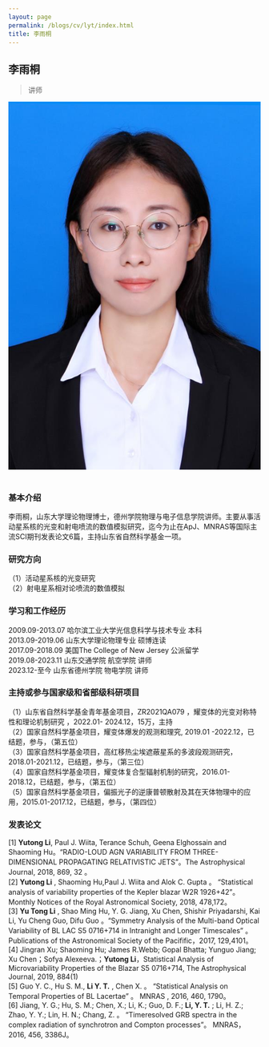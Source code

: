 ```yaml
---
layout: page
permalink: /blogs/cv/lyt/index.html
title: 李雨桐
---
```


## 李雨桐

> 讲师

<center>
<img src = "/blogs/cv.ph/lyt.png">
</center>
<br>

### 基本介绍
李雨桐，山东大学理论物理博士，德州学院物理与电子信息学院讲师。主要从事活动星系核的光变和射电喷流的数值模拟研究，迄今为止在ApJ、MNRAS等国际主流SCI期刊发表论文6篇，主持山东省自然科学基金一项。
### 研究方向
（1）活动星系核的光变研究<br>
（2）射电星系相对论喷流的数值模拟<br>

### 学习和工作经历
2009.09-2013.07 哈尔滨工业大学光信息科学与技术专业 本科<br>
2013.09-2019.06 山东大学理论物理专业 硕博连读<br>
2017.09-2018.09 美国The College of New Jersey 公派留学<br>
2019.08-2023.11 山东交通学院 航空学院 讲师<br>
2023.12-至今    山东省德州学院 物电学院 讲师

### 主持或参与国家级和省部级科研项目

（1）山东省自然科学基金青年基金项目，ZR2021QA079 ，耀变体的光变对称特性和理论机制研究 ，2022.01- 2024.12，15万，主持<br>
（2）国家自然科学基金项目，耀变体爆发的观测和理究, 2019.01 -2022.12，已结题，参与，（第五位）<br>
（3）国家自然科学基金项目，高红移热尘埃遮蔽星系的多波段观测研究，2018.01-2021.12，已结题，参与，（第三位）<br>
（4）国家自然科学基金项目，耀变体复合型辐射机制的研究，2016.01-2018.12，已结题，参与，（第五位）<br>
（5）国家自然科学基金项目，偏振光子的逆康普顿散射及其在天体物理中的应用，2015.01-2017.12，已结题，参与，（第四位）

### 发表论文
[1] **Yutong Li**, Paul J. Wiita, Terance Schuh, Geena Elghossain and Shaoming Hu。“RADIO-LOUD AGN VARIABILITY FROM THREE-DIMENSIONAL PROPAGATING RELATIVISTIC JETS”。The Astrophysical Journal, 2018, 869, 32 。 <br>
[2] **Yutong Li** , Shaoming Hu,Paul J. Wiita and Alok C. Gupta 。 “Statistical analysis of variability properties of the Kepler blazar W2R 1926+42”。Monthly Notices of the Royal Astronomical Society, 2018, 478,172。<br>
[3] **Yu Tong Li** , Shao Ming Hu, Y. G. Jiang, Xu Chen, Shishir Priyadarshi, Kai Li, Yu Cheng Guo, Difu Guo 。“Symmetry Analysis of the Multi-band Optical Variability of BL LAC S5 0716+714 in Intranight and Longer Timescales” 。 Publications of the Astronomical Society of the Pacifific，2017, 129,4101。<br>
[4] Jingran Xu; Shaoming Hu; James R.Webb; Gopal Bhatta; Yunguo Jiang; Xu Chen；Sofya Alexeeva.；**Yutong Li**，Statistical Analysis of Microvariability Properties of the Blazar S5 0716+714, The Astrophysical Journal, 2019, 884(1)<br>
[5] Guo Y. C., Hu S. M., **Li Y. T.** , Chen X. 。 “Statistical Analysis on Temporal Properties of BL Lacertae” 。 MNRAS , 2016, 460, 1790。<br>
[6] Jiang, Y. G.; Hu, S. M.; Chen, X.; Li, K.; Guo, D. F.; **Li, Y. T.** ; Li, H. Z.; Zhao, Y. Y.; Lin, H. N.; Chang, Z. 。 “Timeresolved GRB spectra in the complex radiation of synchrotron and Compton processes”。 MNRAS，2016, 456, 3386J。<br>


